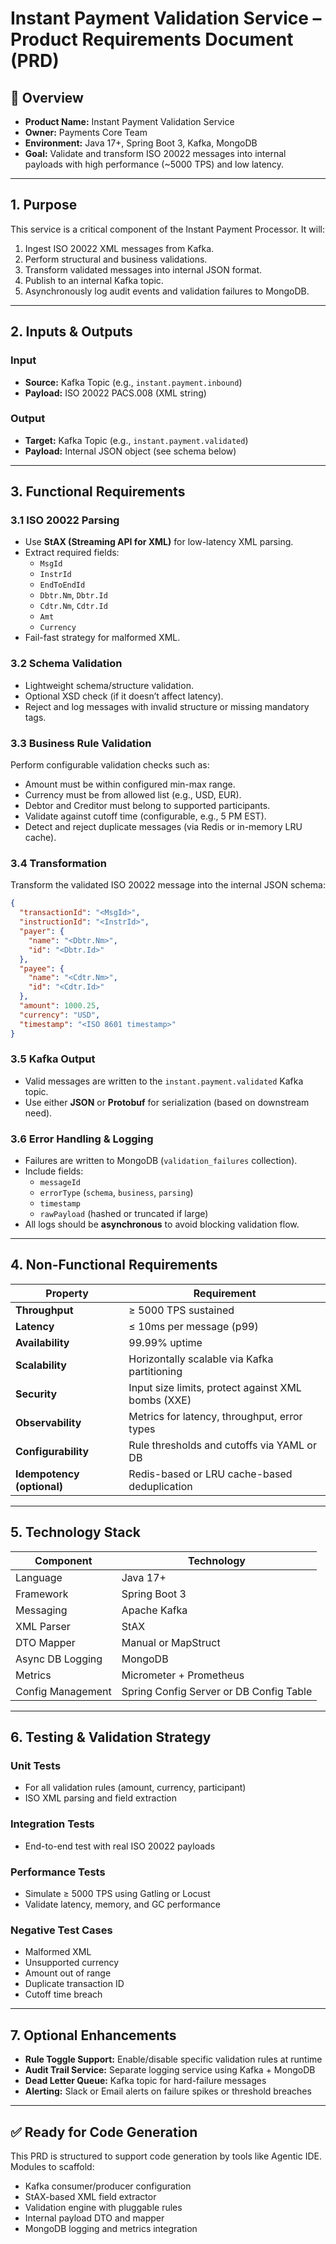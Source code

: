 # Instant Payment Validation Service – Product Requirements Document (PRD)

## 📌 Overview

- **Product Name:** Instant Payment Validation Service  
- **Owner:** Payments Core Team  
- **Environment:** Java 17+, Spring Boot 3, Kafka, MongoDB  
- **Goal:** Validate and transform ISO 20022 messages into internal payloads with high performance (~5000 TPS) and low latency.

---

## 1. Purpose

This service is a critical component of the Instant Payment Processor. It will:

1. Ingest ISO 20022 XML messages from Kafka.
2. Perform structural and business validations.
3. Transform validated messages into internal JSON format.
4. Publish to an internal Kafka topic.
5. Asynchronously log audit events and validation failures to MongoDB.

---

## 2. Inputs & Outputs

### Input

- **Source:** Kafka Topic (e.g., `instant.payment.inbound`)
- **Payload:** ISO 20022 PACS.008 (XML string)

### Output

- **Target:** Kafka Topic (e.g., `instant.payment.validated`)
- **Payload:** Internal JSON object (see schema below)

---

## 3. Functional Requirements

### 3.1 ISO 20022 Parsing

- Use **StAX (Streaming API for XML)** for low-latency XML parsing.
- Extract required fields:
  - `MsgId`
  - `InstrId`
  - `EndToEndId`
  - `Dbtr.Nm`, `Dbtr.Id`
  - `Cdtr.Nm`, `Cdtr.Id`
  - `Amt`
  - `Currency`
- Fail-fast strategy for malformed XML.

### 3.2 Schema Validation

- Lightweight schema/structure validation.
- Optional XSD check (if it doesn’t affect latency).
- Reject and log messages with invalid structure or missing mandatory tags.

### 3.3 Business Rule Validation

Perform configurable validation checks such as:

- Amount must be within configured min-max range.
- Currency must be from allowed list (e.g., USD, EUR).
- Debtor and Creditor must belong to supported participants.
- Validate against cutoff time (configurable, e.g., 5 PM EST).
- Detect and reject duplicate messages (via Redis or in-memory LRU cache).

### 3.4 Transformation

Transform the validated ISO 20022 message into the internal JSON schema:

```json
{
  "transactionId": "<MsgId>",
  "instructionId": "<InstrId>",
  "payer": {
    "name": "<Dbtr.Nm>",
    "id": "<Dbtr.Id>"
  },
  "payee": {
    "name": "<Cdtr.Nm>",
    "id": "<Cdtr.Id>"
  },
  "amount": 1000.25,
  "currency": "USD",
  "timestamp": "<ISO 8601 timestamp>"
}
```

### 3.5 Kafka Output

- Valid messages are written to the `instant.payment.validated` Kafka topic.
- Use either **JSON** or **Protobuf** for serialization (based on downstream need).

### 3.6 Error Handling & Logging

- Failures are written to MongoDB (`validation_failures` collection).
- Include fields:
  - `messageId`
  - `errorType` (`schema`, `business`, `parsing`)
  - `timestamp`
  - `rawPayload` (hashed or truncated if large)
- All logs should be **asynchronous** to avoid blocking validation flow.

---

## 4. Non-Functional Requirements

| Property         | Requirement                             |
|------------------|------------------------------------------|
| **Throughput**   | ≥ 5000 TPS sustained                     |
| **Latency**      | ≤ 10ms per message (p99)                 |
| **Availability** | 99.99% uptime                            |
| **Scalability**  | Horizontally scalable via Kafka partitioning |
| **Security**     | Input size limits, protect against XML bombs (XXE) |
| **Observability**| Metrics for latency, throughput, error types |
| **Configurability** | Rule thresholds and cutoffs via YAML or DB |
| **Idempotency (optional)** | Redis-based or LRU cache-based deduplication |

---

## 5. Technology Stack

| Component         | Technology             |
|------------------|------------------------|
| Language          | Java 17+               |
| Framework         | Spring Boot 3          |
| Messaging         | Apache Kafka           |
| XML Parser        | StAX                   |
| DTO Mapper        | Manual or MapStruct    |
| Async DB Logging  | MongoDB                |
| Metrics           | Micrometer + Prometheus|
| Config Management | Spring Config Server or DB Config Table |

---

## 6. Testing & Validation Strategy

### Unit Tests

- For all validation rules (amount, currency, participant)
- ISO XML parsing and field extraction

### Integration Tests

- End-to-end test with real ISO 20022 payloads

### Performance Tests

- Simulate ≥ 5000 TPS using Gatling or Locust
- Validate latency, memory, and GC performance

### Negative Test Cases

- Malformed XML
- Unsupported currency
- Amount out of range
- Duplicate transaction ID
- Cutoff time breach

---

## 7. Optional Enhancements

- **Rule Toggle Support:** Enable/disable specific validation rules at runtime
- **Audit Trail Service:** Separate logging service using Kafka + MongoDB
- **Dead Letter Queue:** Kafka topic for hard-failure messages
- **Alerting:** Slack or Email alerts on failure spikes or threshold breaches

---

## ✅ Ready for Code Generation

This PRD is structured to support code generation by tools like Agentic IDE.  
Modules to scaffold:

- Kafka consumer/producer configuration
- StAX-based XML field extractor
- Validation engine with pluggable rules
- Internal payload DTO and mapper
- MongoDB logging and metrics integration